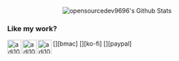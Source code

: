 <p align="center">
  <img alt="opensourcedev9696's Github Stats" src="https://github-readme-stats.vercel.app/api?username=opensourcedev9696&show_icons=true&include_all_commits=true&hide_border=true" />
<!--  <img alt="profile pic" width="195px" src="https://avatars2.githubusercontent.com/u/26059688?s=460&u=d41b000a62eab50d000c3da604d151cec27bd850&v=4" />  -->
<!--  <img src="https://github-readme-stats.anuraghazra1.vercel.app/api/top-langs/?username=adi1090x&hide=ruby,perl&hide_border=true" />  -->
</p>


### Like my work?
[<img align="left" alt="adi1090x" width="32px" src="https://raw.githubusercontent.com/opensourcedev9696/files/1.png" />][bmac]
[<img align="left" alt="adi1090x" width="32px" src="https://raw.githubusercontent.com/opensourcedev9696/files/2.png" />][ko-fi]
[<img align="left" alt="adi1090x" width="32px" src="https://raw.githubusercontent.com/opensourcedev9696/files/3.png" />][paypal]

